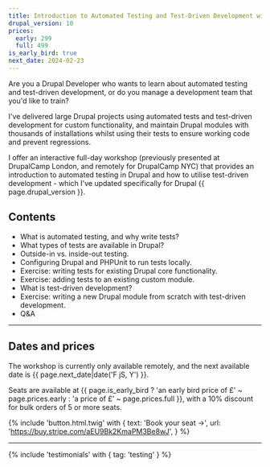 ```yaml
---
title: Introduction to Automated Testing and Test-Driven Development with Drupal
drupal_version: 10
prices:
  early: 299
  full: 499
is_early_bird: true
next_date: 2024-02-23
---
```


Are you a Drupal Developer who wants to learn about automated testing and test-driven development, or do you manage a development team that you'd like to train?

I've delivered large Drupal projects using automated tests and test-driven development for custom functionality, and maintain Drupal modules with thousands of installations whilst using their tests to ensure working code and prevent regressions.

I offer an interactive full-day workshop (previously presented at DrupalCamp London, and remotely for DrupalCamp NYC) that provides an introduction to automated testing in Drupal and how to utilise test-driven development - which I've updated specifically for Drupal {{ page.drupal_version }}.

## Contents

- What is automated testing, and why write tests?
- What types of tests are available in Drupal?
- Outside-in vs. inside-out testing.
- Configuring Drupal and PHPUnit to run tests locally.
- Exercise: writing tests for existing Drupal core functionality.
- Exercise: adding tests to an existing custom module.
- What is test-driven development?
- Exercise: writing a new Drupal module from scratch with test-driven development.
- Q&A

<hr />

## Dates and prices

The workshop is currently only available remotely, and the next available date is <span class="font-bold">{{ page.next_date|date('F jS, Y') }}</span>.

Seats are available at <span class="font-bold">{{ page.is_early_bird ? 'an early bird price of £' ~ page.prices.early : 'a price of £' ~ page.prices.full }}</span>, with a 10% discount for bulk orders of 5 or more seats.

{% include 'button.html.twig' with {
  text: 'Book your seat &rarr;',
  url: 'https://buy.stripe.com/aEU9Bk2KmaPM3Be8wJ',
} %}

<hr />

{% include 'testimonials' with { tag: 'testing' } %}
